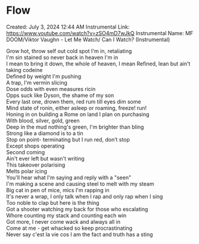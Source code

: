 # Flow

Created: July 3, 2024 12:44 AM
Instrumental Link: https://www.youtube.com/watch?v=zSO4mD7wJkQ
Instrumental Name: MF DOOM/Viktor Vaughn - Let Me Watch/ Can I Watch? (Instrumental)
  
Grow hot, throw self out cold spot I'm in, retaliating   
I'm sin stained so never back in heaven I'm in  
I mean to bring it down, the whole of heaven, I mean
Refined, lean but ain't taking codeine  
Defined by weight I'm pushing  
A trap, I'm vermin slicing  
Dose odds with even measures ricin  
Opps suck like Dyson, the shame of my son  
Every last one, drown them, red rum till eyes dim some  
Mind state of ronin, either asleep or roaming, freeze! run!  
Honing in on building a Rome on land I plan on purchasing   
With blood, silver, gold, green  
Deep in the mud nothing's green, I'm brighter than bling  
Strong like a diamond is to a tin  
Stop on point- terminating but I run red, don’t stop  
Except shops operating  
Second coming  
Ain't ever left but wasn't writing  
This takeover polarising  
Melts polar icing  
You'll hear what I'm saying and reply with a "seen"  
I'm making a scene and causing steel to melt with my steam  
Big cat in pen of mice, mics I'm rapping in  
It's never a wrap, I only talk when I rap and only rap when I sing    
Too noble to clap but here is the thing    
Got a shooter watching my back for those who escalating    
Whore counting my stack and counting each win  
Got more, I never come wack and always all in  
Come at me - get whacked so keep procrastinating    
Never say c'est la vie cos I am the fact and truth has a sting   